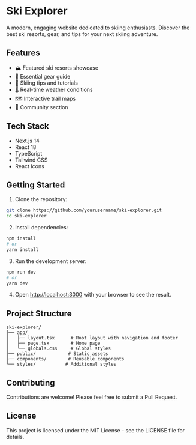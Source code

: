 # Ski Explorer

A modern, engaging website dedicated to skiing enthusiasts. Discover the best ski resorts, gear, and tips for your next skiing adventure.

## Features

- 🏔️ Featured ski resorts showcase
- 🎿 Essential gear guide
- 📝 Skiing tips and tutorials
- 🌡️ Real-time weather conditions
- 🗺️ Interactive trail maps
- 👥 Community section

## Tech Stack

- Next.js 14
- React 18
- TypeScript
- Tailwind CSS
- React Icons

## Getting Started

1. Clone the repository:
```bash
git clone https://github.com/yourusername/ski-explorer.git
cd ski-explorer
```

2. Install dependencies:
```bash
npm install
# or
yarn install
```

3. Run the development server:
```bash
npm run dev
# or
yarn dev
```

4. Open [http://localhost:3000](http://localhost:3000) with your browser to see the result.

## Project Structure

```
ski-explorer/
├── app/
│   ├── layout.tsx      # Root layout with navigation and footer
│   ├── page.tsx        # Home page
│   └── globals.css     # Global styles
├── public/            # Static assets
├── components/        # Reusable components
└── styles/           # Additional styles
```

## Contributing

Contributions are welcome! Please feel free to submit a Pull Request.

## License

This project is licensed under the MIT License - see the LICENSE file for details. 